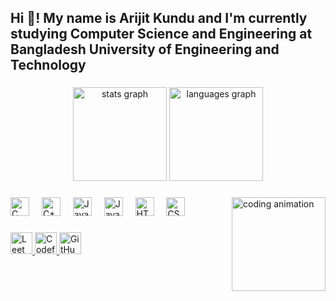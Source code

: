 <h2 align="left">Hi 👋! My name is Arijit Kundu and I'm currently studying Computer Science and Engineering at Bangladesh University of Engineering and Technology</h2>

###

<div align="center">
  <img src="https://github-readme-stats.vercel.app/api?username=arijit0248&hide_title=false&hide_rank=false&show_icons=true&include_all_commits=true&count_private=true&disable_animations=false&theme=blueberry&locale=en&hide_border=false" height="150" alt="stats graph"  />
  <img src="https://github-readme-stats.vercel.app/api/top-langs?username=arijit0248&locale=en&hide_title=false&layout=compact&card_width=320&langs_count=5&theme=blueberry&hide_border=false" height="150" alt="languages graph"  />
</div>

###

<img align="right" height="150" src="https://github.com/arijit0248/CodeForces/blob/main/240815068-993370af-11f4-48e7-9e0d-e5b79c2e7890.gif" alt="coding animation" />

###

<div align="left">
  <img src="https://cdn.jsdelivr.net/gh/devicons/devicon/icons/c/c-original.svg" height="30" alt="C logo" />
  <img width="12" />
  <img src="https://cdn.jsdelivr.net/gh/devicons/devicon/icons/cplusplus/cplusplus-original.svg" height="30" alt="C++ logo" />
  <img width="12" />
  <img src="https://cdn.jsdelivr.net/gh/devicons/devicon/icons/java/java-original.svg" height="30" alt="Java logo" />
  <img width="12" />
  <img src="https://cdn.jsdelivr.net/gh/devicons/devicon/icons/javascript/javascript-original.svg" height="30" alt="JavaScript logo" />
  <img width="12" />
  <img src="https://cdn.jsdelivr.net/gh/devicons/devicon/icons/html5/html5-original.svg" height="30" alt="HTML5 logo" />
  <img width="12" />
  <img src="https://cdn.jsdelivr.net/gh/devicons/devicon/icons/css3/css3-original.svg" height="30" alt="CSS3 logo" />
</div>

###

<div align="left">
  <a href="https://leetcode.com/arijit0248" target="_blank">
    <img src="https://img.shields.io/static/v1?message=LeetCode&logo=leetcode&label=&color=007ACC&logoColor=white&labelColor=&style=for-the-badge" height="35" alt="LeetCode logo" />
  </a>
  <a href="https://codeforces.com/profile/arijit0248" target="_blank">
    <img src="https://img.shields.io/static/v1?message=Codeforces&logo=codeforces&label=&color=0033A0&logoColor=white&labelColor=&style=for-the-badge" height="35" alt="Codeforces logo" />
  </a>
  <a href="https://github.com/arijit0248" target="_blank">
    <img src="https://img.shields.io/static/v1?message=GitHub&logo=github&label=&color=0D1117&logoColor=white&labelColor=&style=for-the-badge" height="35" alt="GitHub logo" />
  </a>
</div>

###

<br clear="both">


